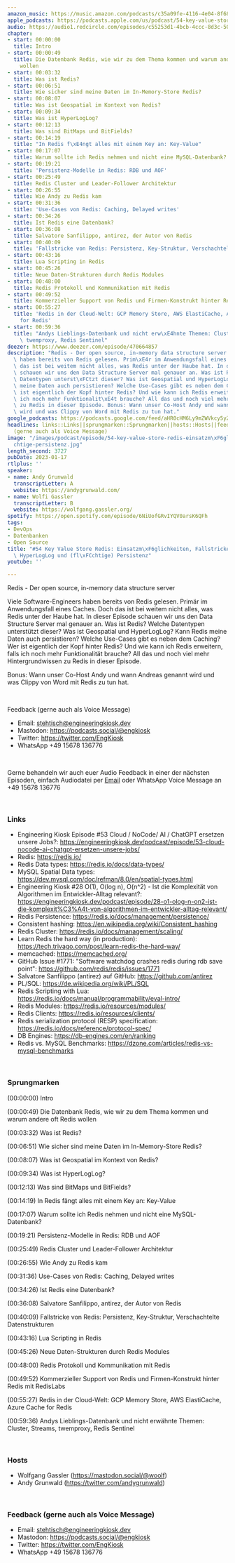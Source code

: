 ```yaml
---
amazon_music: https://music.amazon.com/podcasts/c35a09fe-4116-4e04-8f68-77d61b112e46/episodes/a8eb4417-1d48-4eaa-ae6f-7566cade756e/engineering-kiosk-54-key-value-store-redis-einsatzm%C3%B6glichkeiten-fallstricke-datenstrukturen-hyperloglog-und-fl%C3%BCchtige-persistenz
apple_podcasts: https://podcasts.apple.com/us/podcast/54-key-value-store-redis-einsatzm%C3%B6glichkeiten-fallstricke/id1603082924?i=1000594826183&uo=4
audio: https://audio1.redcircle.com/episodes/c55253d1-4bcb-4ccc-8d3c-5042ceef6064/stream.mp3
chapter:
- start: 00:00:00
  title: Intro
- start: 00:00:49
  title: Die Datenbank Redis, wie wir zu dem Thema kommen und warum andere oft Redis
    wollen
- start: 00:03:32
  title: Was ist Redis?
- start: 00:06:51
  title: Wie sicher sind meine Daten im In-Memory-Store Redis?
- start: 00:08:07
  title: Was ist Geospatial im Kontext von Redis?
- start: 00:09:34
  title: Was ist HyperLogLog?
- start: 00:12:13
  title: Was sind BitMaps und BitFields?
- start: 00:14:19
  title: "In Redis f\xE4ngt alles mit einem Key an: Key-Value"
- start: 00:17:07
  title: Warum sollte ich Redis nehmen und nicht eine MySQL-Datenbank?
- start: 00:19:21
  title: 'Persistenz-Modelle in Redis: RDB und AOF'
- start: 00:25:49
  title: Redis Cluster und Leader-Follower Architektur
- start: 00:26:55
  title: Wie Andy zu Redis kam
- start: 00:31:36
  title: 'Use-Cases von Redis: Caching, Delayed writes'
- start: 00:34:26
  title: Ist Redis eine Datenbank?
- start: 00:36:08
  title: Salvatore Sanfilippo, antirez, der Autor von Redis
- start: 00:40:09
  title: 'Fallstricke von Redis: Persistenz, Key-Struktur, Verschachtelte Datenstrukturen'
- start: 00:43:16
  title: Lua Scripting in Redis
- start: 00:45:26
  title: Neue Daten-Strukturen durch Redis Modules
- start: 00:48:00
  title: Redis Protokoll und Kommunikation mit Redis
- start: 00:49:52
  title: Kommerzieller Support von Redis und Firmen-Konstrukt hinter Redis mit RedisLabs
- start: 00:55:27
  title: 'Redis in der Cloud-Welt: GCP Memory Store, AWS ElastiCache, Azure Cache
    for Redis'
- start: 00:59:36
  title: "Andys Lieblings-Datenbank und nicht erw\xE4hnte Themen: Cluster, Streams,\
    \ twemproxy, Redis Sentinel"
deezer: https://www.deezer.com/episode/470664857
description: "Redis - Der open source, in-memory data structure server Viele Software-Engineers\
  \ haben bereits von Redis gelesen. Prim\xE4r im Anwendungsfall eines Caches. Doch\
  \ das ist bei weitem nicht alles, was Redis unter der Haube hat. In dieser Episode\
  \ schauen wir uns den Data Structure Server mal genauer an. Was ist Redis? Welche\
  \ Datentypen unterst\xFCtzt dieser? Was ist Geospatial und HyperLogLog? Kann Redis\
  \ meine Daten auch persistieren? Welche Use-Cases gibt es neben dem Caching? Wer\
  \ ist eigentlich der Kopf hinter Redis? Und wie kann ich Redis erweitern, falls\
  \ ich noch mehr Funktionalit\xE4t brauche? All das und noch viel mehr Hintergrundwissen\
  \ zu Redis in dieser Episode. Bonus: Wann unser Co-Host Andy und wann Andreas genannt\
  \ wird und was Clippy von Word mit Redis zu tun hat."
google_podcasts: https://podcasts.google.com/feed/aHR0cHM6Ly9mZWVkcy5yZWRjaXJjbGUuY29tLzBlY2ZkZmQ3LWZkYTEtNGMzZC05NTE1LTQ3NjcyN2Y5ZGY1ZQ/episode/OGM2NmYzYWMtYzE0NS00ZGYxLThhNzUtY2Q2ZjIzNjgwMjI5?sa=X&ved=2ahUKEwjwvLCQi878AhUaunIEHcFQDCAQkfYCegQIARAF
headlines: links::Links||sprungmarken::Sprungmarken||hosts::Hosts||feedback-gerne-auch-als-voice-message::Feedback
  (gerne auch als Voice Message)
image: "/images/podcast/episode/54-key-value-store-redis-einsatzm\xF6glichkeiten-fallstricke-datenstrukturen-hyperloglog-und-fl\xFC\
  chtige-persistenz.jpg"
length_second: 3727
pubDate: 2023-01-17
rtlplus: ''
speaker:
- name: Andy Grunwald
  transcriptLetter: A
  website: https://andygrunwald.com/
- name: Wolfi Gassler
  transcriptLetter: B
  website: https://wolfgang.gassler.org/
spotify: https://open.spotify.com/episode/6NiUofGRvIYQV0arsK6QFh
tags:
- DevOps
- Datenbanken
- Open Source
title: "#54 Key Value Store Redis: Einsatzm\xF6glichkeiten, Fallstricke, Datenstrukturen,\
  \ HyperLogLog und (fl\xFCchtige) Persistenz"
youtube: ''

---
```

<p>Redis - Der open source, in-memory data structure server</p><p>Viele Software-Engineers haben bereits von Redis gelesen. Primär im Anwendungsfall eines Caches. Doch das ist bei weitem nicht alles, was Redis unter der Haube hat. In dieser Episode schauen wir uns den Data Structure Server mal genauer an. Was ist Redis? Welche Datentypen unterstützt dieser? Was ist Geospatial und HyperLogLog? Kann Redis meine Daten auch persistieren? Welche Use-Cases gibt es neben dem Caching? Wer ist eigentlich der Kopf hinter Redis? Und wie kann ich Redis erweitern, falls ich noch mehr Funktionalität brauche? All das und noch viel mehr Hintergrundwissen zu Redis in dieser Episode.</p><p>Bonus: Wann unser Co-Host Andy und wann Andreas genannt wird und was Clippy von Word mit Redis zu tun hat.</p><p><br></p><p>Feedback (gerne auch als Voice Message)</p><ul><li>Email: <a href="mailto:stehtisch@engineeringkiosk.dev" rel="nofollow">stehtisch@engineeringkiosk.dev</a></li><li>Mastodon: <a href="https://podcasts.social/@engkiosk" rel="nofollow">https://podcasts.social/@engkiosk</a></li><li>Twitter: <a href="https://twitter.com/EngKiosk" rel="nofollow">https://twitter.com/EngKiosk</a></li><li>WhatsApp +49 15678 136776</li></ul><p><br></p><p>Gerne behandeln wir auch euer Audio Feedback in einer der nächsten Episoden, einfach Audiodatei per <a href="https://engineeringkiosk.dev/kontakt/">Email</a> oder WhatsApp Voice Message an +49 15678 136776</p><p><br></p><h3 id="links">Links</h3><ul><li>Engineering Kiosk Episode #53 Cloud / NoCode/ AI / ChatGPT ersetzen unsere Jobs?: <a href="https://engineeringkiosk.dev/podcast/episode/53-cloud-nocode-ai-chatgpt-ersetzen-unsere-jobs/">https://engineeringkiosk.dev/podcast/episode/53-cloud-nocode-ai-chatgpt-ersetzen-unsere-jobs/</a></li><li>Redis: <a href="https://redis.io/" rel="nofollow">https://redis.io/</a></li><li>Redis Data types: <a href="https://redis.io/docs/data-types/" rel="nofollow">https://redis.io/docs/data-types/</a></li><li>MySQL Spatial Data types: <a href="https://dev.mysql.com/doc/refman/8.0/en/spatial-types.html" rel="nofollow">https://dev.mysql.com/doc/refman/8.0/en/spatial-types.html</a></li><li>Engineering Kiosk #28 O(1), O(log n), O(n^2) - Ist die Komplexität von Algorithmen im Entwickler-Alltag relevant?: <a href="https://engineeringkiosk.dev/podcast/episode/28-o1-olog-n-on2-ist-die-komplexit%C3%A4t-von-algorithmen-im-entwickler-alltag-relevant/">https://engineeringkiosk.dev/podcast/episode/28-o1-olog-n-on2-ist-die-komplexit%C3%A4t-von-algorithmen-im-entwickler-alltag-relevant/</a></li><li>Redis Persistence: <a href="https://redis.io/docs/management/persistence/" rel="nofollow">https://redis.io/docs/management/persistence/</a></li><li>Consistent hashing: <a href="https://en.wikipedia.org/wiki/Consistent_hashing" rel="nofollow">https://en.wikipedia.org/wiki/Consistent_hashing</a></li><li>Redis Cluster: <a href="https://redis.io/docs/management/scaling/" rel="nofollow">https://redis.io/docs/management/scaling/</a></li><li>Learn Redis the hard way (in production): <a href="https://tech.trivago.com/post/learn-redis-the-hard-way/" rel="nofollow">https://tech.trivago.com/post/learn-redis-the-hard-way/</a></li><li>memcached: <a href="https://memcached.org/" rel="nofollow">https://memcached.org/</a></li><li>GitHub Issue #1771: &#34;Software watchdog crashes redis during rdb save point&#34;: <a href="https://github.com/redis/redis/issues/1771" rel="nofollow">https://github.com/redis/redis/issues/1771</a></li><li>Salvatore Sanfilippo (antirez) auf GitHub: <a href="https://github.com/antirez" rel="nofollow">https://github.com/antirez</a></li><li>PL/SQL: <a href="https://de.wikipedia.org/wiki/PL/SQL" rel="nofollow">https://de.wikipedia.org/wiki/PL/SQL</a></li><li>Redis Scripting with Lua: <a href="https://redis.io/docs/manual/programmability/eval-intro/" rel="nofollow">https://redis.io/docs/manual/programmability/eval-intro/</a></li><li>Redis Modules: <a href="https://redis.io/resources/modules/" rel="nofollow">https://redis.io/resources/modules/</a></li><li>Redis Clients: <a href="https://redis.io/resources/clients/" rel="nofollow">https://redis.io/resources/clients/</a></li><li>Redis serialization protocol (RESP) specification: <a href="https://redis.io/docs/reference/protocol-spec/" rel="nofollow">https://redis.io/docs/reference/protocol-spec/</a></li><li>DB Engines: <a href="https://db-engines.com/en/ranking" rel="nofollow">https://db-engines.com/en/ranking</a></li><li>Redis vs. MySQL Benchmarks: <a href="https://dzone.com/articles/redis-vs-mysql-benchmarks" rel="nofollow">https://dzone.com/articles/redis-vs-mysql-benchmarks</a></li></ul><p><br></p><h3 id="sprungmarken">Sprungmarken</h3><p>(00:00:00) Intro</p><p>(00:00:49) Die Datenbank Redis, wie wir zu dem Thema kommen und warum andere oft Redis wollen</p><p>(00:03:32) Was ist Redis?</p><p>(00:06:51) Wie sicher sind meine Daten im In-Memory-Store Redis?</p><p>(00:08:07) Was ist Geospatial im Kontext von Redis?</p><p>(00:09:34) Was ist HyperLogLog?</p><p>(00:12:13) Was sind BitMaps und BitFields?</p><p>(00:14:19) In Redis fängt alles mit einem Key an: Key-Value</p><p>(00:17:07) Warum sollte ich Redis nehmen und nicht eine MySQL-Datenbank?</p><p>(00:19:21) Persistenz-Modelle in Redis: RDB und AOF</p><p>(00:25:49) Redis Cluster und Leader-Follower Architektur</p><p>(00:26:55) Wie Andy zu Redis kam</p><p>(00:31:36) Use-Cases von Redis: Caching, Delayed writes</p><p>(00:34:26) Ist Redis eine Datenbank?</p><p>(00:36:08) Salvatore Sanfilippo, antirez, der Autor von Redis</p><p>(00:40:09) Fallstricke von Redis: Persistenz, Key-Struktur, Verschachtelte Datenstrukturen</p><p>(00:43:16) Lua Scripting in Redis</p><p>(00:45:26) Neue Daten-Strukturen durch Redis Modules</p><p>(00:48:00) Redis Protokoll und Kommunikation mit Redis</p><p>(00:49:52) Kommerzieller Support von Redis und Firmen-Konstrukt hinter Redis mit RedisLabs</p><p>(00:55:27) Redis in der Cloud-Welt: GCP Memory Store, AWS ElastiCache, Azure Cache for Redis</p><p>(00:59:36) Andys Lieblings-Datenbank und nicht erwähnte Themen: Cluster, Streams, twemproxy, Redis Sentinel</p><p><br></p><h3 id="hosts">Hosts</h3><ul><li>Wolfgang Gassler (<a href="https://mastodon.social/@woolf" rel="nofollow">https://mastodon.social/@woolf</a>)</li><li>Andy Grunwald (<a href="https://twitter.com/andygrunwald" rel="nofollow">https://twitter.com/andygrunwald</a>)</li></ul><p><br></p><h3 id="feedback-gerne-auch-als-voice-message">Feedback (gerne auch als Voice Message)</h3><ul><li>Email: <a href="mailto:stehtisch@engineeringkiosk.dev" rel="nofollow">stehtisch@engineeringkiosk.dev</a></li><li>Mastodon: <a href="https://podcasts.social/@engkiosk" rel="nofollow">https://podcasts.social/@engkiosk</a></li><li>Twitter: <a href="https://twitter.com/EngKiosk" rel="nofollow">https://twitter.com/EngKiosk</a></li><li>WhatsApp +49 15678 136776</li></ul>